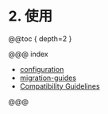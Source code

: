 # 2. 使用

@@toc { depth=2 }

@@@ index

 * [configuration](configuration.md)
 * [migration-guides](migration-guide/index.md)
 * [Compatibility Guidelines](compatibility-guidelines.md)

@@@